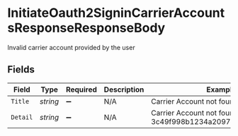 # InitiateOauth2SigninCarrierAccountsResponseResponseBody

Invalid carrier account provided by the user


## Fields

| Field                                                                     | Type                                                                      | Required                                                                  | Description                                                               | Example                                                                   |
| ------------------------------------------------------------------------- | ------------------------------------------------------------------------- | ------------------------------------------------------------------------- | ------------------------------------------------------------------------- | ------------------------------------------------------------------------- |
| `Title`                                                                   | *string*                                                                  | :heavy_minus_sign:                                                        | N/A                                                                       | Carrier Account not found                                                 |
| `Detail`                                                                  | *string*                                                                  | :heavy_minus_sign:                                                        | N/A                                                                       | Carrier Account not found for object_id: 3c49f998b1234a2097ea0911a7e95bea |